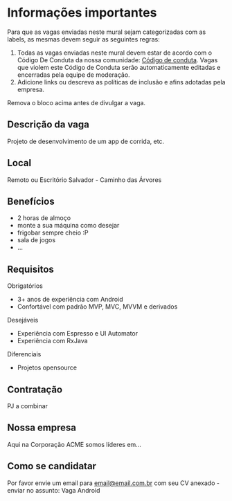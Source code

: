 # Informações importantes
Para que as vagas enviadas neste mural sejam categorizadas com as labels, as mesmas devem seguir as seguintes regras:
1. Todas as vagas enviadas neste mural devem estar de acordo com o Código De Conduta da nossa comunidade: [Código de conduta](https://github.com/joaldotavares/vagas-bahia/blob/master/CODE_OF_CONDUCT.md). Vagas que violem este Código de Conduta serão automaticamente editadas e encerradas pela equipe de moderação.
2. Adicione links ou descreva as políticas de inclusão e afins adotadas pela empresa.

Remova o bloco acima antes de divulgar a vaga.

## Descrição da vaga

Projeto de desenvolvimento de um app de corrida, etc.

## Local

Remoto ou Escritório Salvador - Caminho das Árvores

## Benefícios

- 2 horas de almoço
- monte a sua máquina como desejar
- frigobar sempre cheio :P
- sala de jogos
- ...

## Requisitos

Obrigatórios
- 3+ anos de experiência com Android
- Confortável com padrão MVP, MVC, MVVM e derivados

Desejáveis
- Experiência com Espresso e UI Automator
- Experiência com RxJava

Diferenciais
- Projetos opensource

## Contratação

PJ a combinar

## Nossa empresa

Aqui na Corporação ACME somos líderes em...

## Como se candidatar

Por favor envie um email para email@email.com.br com seu CV anexado - enviar no assunto: Vaga Android
